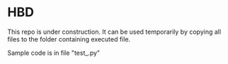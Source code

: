 # HBD

This repo is under construction. It can be used temporarily by copying all files to the folder containing executed file.

Sample code is in file "test_.py"
